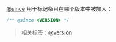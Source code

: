[@since](http://usejsdoc.org/tags-since.html) 用于标记条目在哪个版本中被加入：

```js
/** @since <VERSION> */
```

> 相关标签：[@version](http://usejsdoc.org/tags-version.html)
